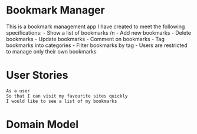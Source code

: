 # Bookmark Manager

This is a bookmark management app I have created to meet the following specifications:
    - Show a list of bookmarks /n
    - Add new bookmarks
    - Delete bookmarks
    - Update bookmarks
    - Comment on bookmarks
    - Tag bookmarks into categories
    - Filter bookmarks by tag
    - Users are restricted to manage only their own bookmarks

# User Stories

    As a user
    So that I can visit my favourite sites quickly
    I would like to see a list of my bookmarks


# Domain Model

